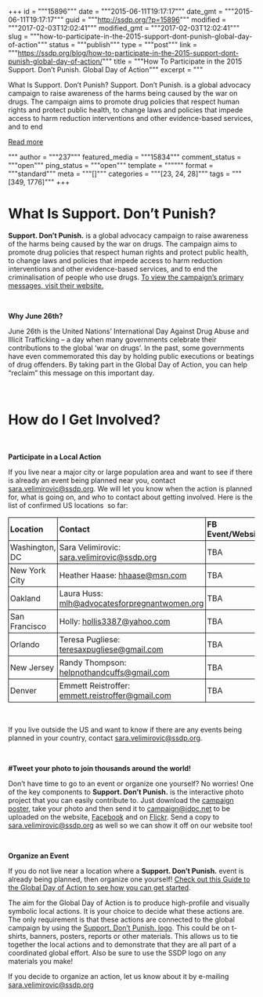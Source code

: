 +++
id = """15896"""
date = """2015-06-11T19:17:17"""
date_gmt = """2015-06-11T19:17:17"""
guid = """http://ssdp.org/?p=15896"""
modified = """2017-02-03T12:02:41"""
modified_gmt = """2017-02-03T12:02:41"""
slug = """how-to-participate-in-the-2015-support-dont-punish-global-day-of-action"""
status = """publish"""
type = """post"""
link = """https://ssdp.org/blog/how-to-participate-in-the-2015-support-dont-punish-global-day-of-action/"""
title = """How To Participate in the 2015 Support. Don’t Punish. Global Day of Action"""
excerpt = """<p>What Is Support. Don’t Punish? Support. Don’t Punish. is a global advocacy campaign to raise awareness of the harms being caused by the war on drugs. The campaign aims to promote drug policies that respect human rights and protect public health, to change laws and policies that impede access to harm reduction interventions and other evidence-based services, and to end</p>
<div class="h10"></div>
<p><a class="more-link2 flat" href="https://ssdp.org/blog/how-to-participate-in-the-2015-support-dont-punish-global-day-of-action/">Read more</a></p>
"""
author = """237"""
featured_media = """15834"""
comment_status = """open"""
ping_status = """open"""
template = """"""
format = """standard"""
meta = """[]"""
categories = """[23, 24, 28]"""
tags = """[349, 1776]"""
+++
<style type="text/css">
table.sdp td { border:1px solid #000; padding:3px;}
</style>
<h1>What Is Support. Don’t Punish?</h1>
<b>Support. Don’t Punish.</b> is a global advocacy campaign to raise awareness of the harms being caused by the war on drugs. The campaign aims to promote drug policies that respect human rights and protect public health, to change laws and policies that impede access to harm reduction interventions and other evidence-based services, and to end the criminalisation of people who use drugs. <a href="http://supportdontpunish.org/about/" target="_blank">To view the campaign’s primary messages, visit their website.</a>

&nbsp;

<strong>Why June 26th?</strong>

June 26th is the United Nations’ International Day Against Drug Abuse and Illicit Trafficking – a day when many governments celebrate their contributions to the global ‘war on drugs’. In the past, some governments have even commemorated this day by holding public executions or beatings of drug offenders. By taking part in the Global Day of Action, you can help “reclaim” this message on this important day.

&nbsp;
<h1>How do I Get Involved?</h1>
&nbsp;

<b>Participate in a Local Action</b>

If you live near a major city or large population area and want to see if there is already an event being planned near you, contact <a href="mailto:sara.velimirovic@ssdp.org" target="_blank">sara.velimirovic@ssdp.org</a>. We will let you know when the action is planned for, what is going on, and who to contact about getting involved. Here is the list of confirmed US locations  so far:
<table class="sdp">
<tbody>
<tr>
<td><b>Location</b></td>
<td><b>Contact</b></td>
<td><b>FB Event/Website</b></td>
</tr>
<tr>
<td>Washington, DC</td>
<td>Sara Velimirovic: <a href="mailto:sara.velimirovic@ssdp.org" target="_blank">sara.velimirovic@ssdp.org</a></td>
<td>TBA</td>
</tr>
<tr>
<td>New York City</td>
<td>Heather Haase: <a href="mailto:hhaase@msn.com" target="_blank">hhaase@msn.com</a></td>
<td>TBA</td>
</tr>
<tr>
<td>Oakland</td>
<td>Laura Huss: <a href="mailto:mlh@advocatesforpregnantwomen.org" target="_blank">mlh@advocatesforpregnantwomen.org</a></td>
<td>TBA</td>
</tr>
<tr>
<td>San Francisco</td>
<td>Holly: <a href="mailto:hollis3387@yahoo.com" target="_blank">hollis3387@yahoo.com</a></td>
<td>TBA</td>
</tr>
<tr>
<td>Orlando</td>
<td>Teresa Pugliese: <a href="mailto:teresaxpugliese@gmail.com" target="_blank">teresaxpugliese@gmail.com</a></td>
<td>TBA</td>
</tr>
<tr>
<td>New Jersey</td>
<td>Randy Thompson: <a href="mailto:helpnothandcuffs@gmail.com" target="_blank">helpnothandcuffs@gmail.com</a></td>
<td>TBA</td>
</tr>
<tr>
<td>Denver</td>
<td>Emmett Reistroffer: <a href="mailto:emmett.reistroffer@gmail.com" target="_blank">emmett.reistroffer@gmail.com</a></td>
<td>TBA</td>
</tr>
</tbody>
</table>
&nbsp;

If you live outside the US and want to know if there are any events being planned in your country, contact <a href="mailto:sara.velimirovic@ssdp.org" target="_blank">sara.velimirovic@ssdp.org</a>.

&nbsp;

<b>#Tweet your photo to join thousands around the world! </b>

Don’t have time to go to an event or organize one yourself? No worries! One of the key components to <b>Support. Don’t Punish.</b> is the interactive photo project that you can easily contribute to. Just download the <a href="http://supportdontpunish.org/wp-content/uploads/2013/11/SUPPORT-DONT-PUNISH-POSTER.pdf" target="_blank">campaign poster</a>, take your photo and then send it to <a href="mailto:campaign@idpc.net" target="_blank">campaign@idpc.net</a> to be uploaded on the website, <a href="https://www.facebook.com/supportdontpunish?ref=hl" target="_blank">Facebook</a> and on <a href="http://www.flickr.com/photos/90322037@N05/sets/72157638043747894/" target="_blank">Flickr</a>. Send a copy to <a href="mailto:sara.velimirovic@ssdp.org" target="_blank">sara.velimirovic@ssdp.org</a> as well so we can show it off on our website too!

&nbsp;

<b>Organize an Event</b>

If you do not live near a location where a <b>Support. Don’t Punish.</b> event is already being planned, then organize one yourself! <a href="http://supportdontpunish.org/wp-content/uploads/2015/04/2015-Guide-for-the-Global-Day-of-Action_ENGLISH.pdf" target="_blank">Check out this Guide to the Global Day of Action to see how you can get started</a>.

The aim for the Global Day of Action is to produce high-profile and visually symbolic local actions. It is your choice to decide what these actions are. The only requirement is that these actions are connected to the global campaign by using the <a href="http://supportdontpunish.org/campaign-logos/" target="_blank">Support. Don’t Punish. logo</a>. This could be on t-shirts, banners, posters, reports or other materials. This allows us to tie together the local actions and to demonstrate that they are all part of a coordinated global effort. Also be sure to use the SSDP logo on any materials you make!

If you decide to organize an action, let us know about it by e-mailing <a href="mailto:sara.velimirovic@ssdp.org" target="_blank">sara.velimirovic@ssdp.org</a>
